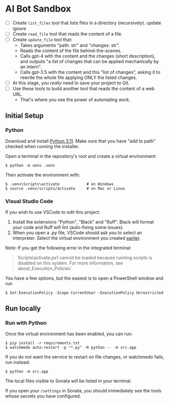 AI Bot Sandbox
==============

- [ ] Create `list_files` tool that lists files in a directory (recursively).
    update ignore
- [ ] Create `read_file` tool that reads the content of a file.
- [ ] Create `update_file` tool that:
    - Takes arguments "path: str" and "changes: str".
    - Reads the content of the file behind-the-scenes.
    - Calls gpt-4 with the content and the changes (short description), and
      outputs "a list of changes that can be applied mechanically by an intern".
    - Calls gpt-3.5 with the content and this "list of changes", asking it to
      rewrite the whole file applying ONLY the listed changes.
- [ ] At this stage, you _really_ need to save your project to Git.
- [ ] Use these tools to build another tool that reads the content of a web URL.
    - That's where you see the power of automating work.


Initial Setup
-------------

### Python

Download and install [Python 3.11](https://www.python.org/downloads/).
Make sure that you have "add to path" checked when running the installer.

Open a terminal in the repository's root and create a virtual environment:

    $ python -m venv .venv

Then activate the environment with:

    $ .venv\Scripts\activate            # on Windows
    $ source .venv/scripts/activate     # on Mac or Linux

### Visual Studio Code

If you wish to use VSCode to edit this project:

1. Install the extensions "Python", "Black" and "Ruff".
   Black will format your code and Ruff will lint (auto-fixing some issues).
1. When you open a .py file, VSCode should ask you to select an interpreter.
   Select the virtual environment you created [earlier](#python).

Note: If you get the following error in the integrated terminal:

> Scripts\activate.ps1 cannot be loaded because running scripts is disabled on
> this system.  For more information, see about_Execution_Policies`

You have a few options, but the easiest is to open a PowerShell window and run

    $ Set-ExecutionPolicy -Scope CurrentUser -ExecutionPolicy Unrestricted


Run locally
-----------

### Run with Python

Once the virtual environment has been enabled, you can run:

    $ pip install -r requirements.txt
    $ watchmedo auto-restart -p "*.py" -R python -- -m src.app

If you do not want the service to restart on file changes, or watchmedo fails,
run instead:

    $ python -m src.app

The local files visible to Sonata will be listed in your terminal.

If you open your `/settings` in Sonata, you should immediately see the tools
whose secrets you have configured.

